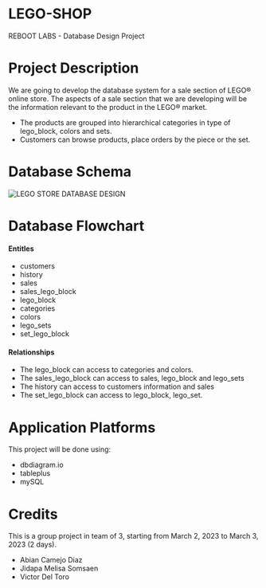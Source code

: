 # LEGO-SHOP
REBOOT LABS - Database Design Project

# Project Description 
We are going to develop the database system for a sale section of LEGO® online store. The aspects of a sale section that we are developing will be the information relevant to the product in the LEGO® market. 

* The products are grouped into hierarchical categories in type of lego_block, colors and sets.
* Customers can browse products, place orders by the piece or the set.

# Database Schema

![LEGO STORE DATABASE DESIGN](https://user-images.githubusercontent.com/121776133/222481964-9b92d932-474a-45e6-918b-2de0ea48568b.png)


# Database Flowchart
#### Entitles
* customers
* history
* sales
* sales_lego_block
* lego_block
* categories
* colors
* lego_sets
* set_lego_block

#### Relationships

* The lego_block can access to categories and colors.
* The sales_lego_block can access to sales, lego_block and lego_sets
* The history can access to customers information and sales
* The set_lego_block can access to lego_block, lego_set.

# Application Platforms
This project will be done using:
* dbdiagram.io
* tableplus 
* mySQL


# Credits
This is a group project in team of 3, starting from March 2, 2023 to March 3, 2023 (2 days).

* Abian Camejo Diaz
* Jidapa Melisa Somsaen
* Victor Del Toro
